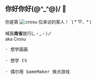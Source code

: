 ## 你好你好\(@^_^@)/ 👋
你是第 ![:crosu](https://count.getloli.com/get/@:crosu?theme=rule34) 位来访的客人！  ˋ( ° ▽、° )<br /><br />
喊我**南省**就行(。・_・)ノ<br />
aka Crosu

<pre>
· 想学画画<br />
· 想学 CS<br />
· 偶尔用 GameMaker 做点游戏
</pre>
